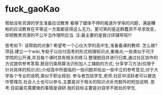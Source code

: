 # fuck_gaoKao
帮助没有资源的学生准备应试教育
看够了媒体不停的报道升学率的问题，满是糟粕的应试教育在平等这一方面都变得这么无力。更可笑的是这群蠢货不寻求改变，却把教育资源的不公平当作理所应当.
注:最主要的是我讨厌辅导班!!!

思考如下:
该帮助的对象?
希望考一个心仪大学的高中生,准备备课的教师.
怎么做?
  项目:建立一个wiki,专助于以应付高考的形式梳理知识点,重难点;一些类似于可汗学院的公开课,并且每个课时具有相关的练习.整理题目并进行归类,通过社区协作的方式提供参考答案.题目归类用算法识别加人工辅助的方式; 分享学习方法(仅限于针对具体的知识点);介绍高中所面临的一些问题并给出一些中立的参考意见;对于大学各个专业的说明,类似于职业规划.
       参与者包括学生,老师.社区中活跃者可以被选作管理员.社会人士也可以参与,主要是对于相关的知识点补充额外的附加说明.
  思考:目前最先需要做的事情是调研.我的目标主要是对自学不抵处的学生.
  
